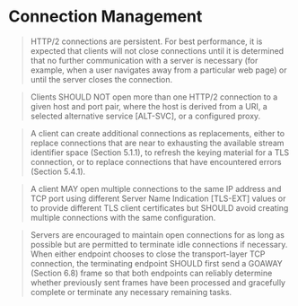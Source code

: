 # Connection Management
> HTTP/2 connections are persistent. For best performance, it is expected that clients will not close connections until it is determined that no further communication with a server is necessary (for example, when a user navigates away from a particular web page) or until the server closes the connection.

> Clients SHOULD NOT open more than one HTTP/2 connection to a given host and port pair, where the host is derived from a URI, a selected alternative service [ALT-SVC], or a configured proxy.

> A client can create additional connections as replacements, either to replace connections that are near to exhausting the available stream identifier space (Section 5.1.1), to refresh the keying material for a TLS connection, or to replace connections that have encountered errors (Section 5.4.1).

> A client MAY open multiple connections to the same IP address and TCP port using different Server Name Indication [TLS-EXT] values or to provide different TLS client certificates but SHOULD avoid creating multiple connections with the same configuration.

> Servers are encouraged to maintain open connections for as long as possible but are permitted to terminate idle connections if necessary. When either endpoint chooses to close the transport-layer TCP connection, the terminating endpoint SHOULD first send a GOAWAY (Section 6.8) frame so that both endpoints can reliably determine whether previously sent frames have been processed and gracefully complete or terminate any necessary remaining tasks.

